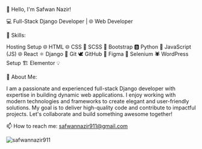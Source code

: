 👋 Hello, I'm Safwan Nazir!

💻 Full-Stack Django Developer | 🌐 Web Developer

🔧 Skills:

Hosting Setup 🌐
HTML 🌐
CSS 🎨
SCSS 🎨
Bootstrap 🅱️
Python 🐍
JavaScript (JS) 🌐
React ⚛️
Django 🎻
Git 🕊️
GitHub 🐙
Figma 🎨
Selenium 🕷️
WordPress Setup 🏗️
Elementor 💡

📝 About Me:

I am a passionate and experienced full-stack Django developer with expertise in building dynamic web applications. I enjoy working with modern technologies and frameworks to create elegant and user-friendly solutions. My goal is to deliver high-quality code and contribute to impactful projects. Let's collaborate and build something awesome together!



📫 How to reach me: safwannazir911@gmail.com

<p align="left"> <img src="https://komarev.com/ghpvc/?username=safwannazir911&label=Profile%20views&color=0e75b6&style=flat" alt="safwannazir911" /> </p>


  
<!--
**safwannazir911/safwannazir911** is a ✨ _special_ ✨ repository because its `README.md` (this file) appears on your GitHub profile.

Here are some ideas to get you started:

- 🔭 I’m currently working on ...
- 🌱 I’m currently learning ...
- 👯 I’m looking to collaborate on ...
- 🤔 I’m looking for help with ...
- 💬 Ask me about ...
- 📫 How to reach me: ...
- 😄 Pronouns: ...
- ⚡ Fun fact: ...
-->





